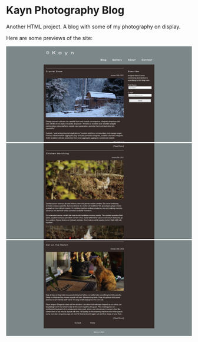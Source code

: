 # Kayn Photography Blog
Another HTML project. A blog with some of my photography on display. 
&nbsp;

Here are some previews of the site:

![Kayn Photography Blog Preview #1](site-preview01.png "Preview #1")
![Kayn Photography Blog Preview #2](site-preview02.png "Preview #2")
![Kayn Photography Blog Preview #4](site-preview04.png "Preview #4")
